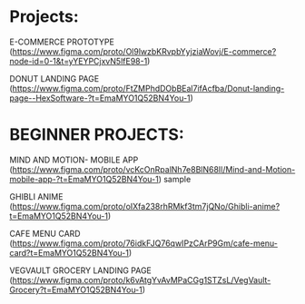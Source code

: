 # Projects:

E-COMMERCE PROTOTYPE (https://www.figma.com/proto/Ol9lwzbKRvpbYyjziaWovj/E-commerce?node-id=0-1&t=yYEYPCjxvN5lfE98-1)

DONUT LANDING PAGE (https://www.figma.com/proto/FtZMPhdDObBEal7ifAcfba/Donut-landing-page--HexSoftware-?t=EmaMYO1Q52BN4You-1)

# BEGINNER PROJECTS: 

MIND AND MOTION- MOBILE APP (https://www.figma.com/proto/vcKcOnRpalNh7e8BlN68Il/Mind-and-Motion-mobile-app-?t=EmaMYO1Q52BN4You-1) sample

GHIBLI ANIME (https://www.figma.com/proto/oIXfa238rhRMkf3tm7jQNo/Ghibli-anime?t=EmaMYO1Q52BN4You-1)

CAFE MENU CARD (https://www.figma.com/proto/76idkFJQ76qwIPzCArP9Gm/cafe-menu-card?t=EmaMYO1Q52BN4You-1)

VEGVAULT GROCERY LANDING PAGE (https://www.figma.com/proto/k6vAtgYvAvMPaCGg1STZsL/VegVault-Grocery?t=EmaMYO1Q52BN4You-1)
